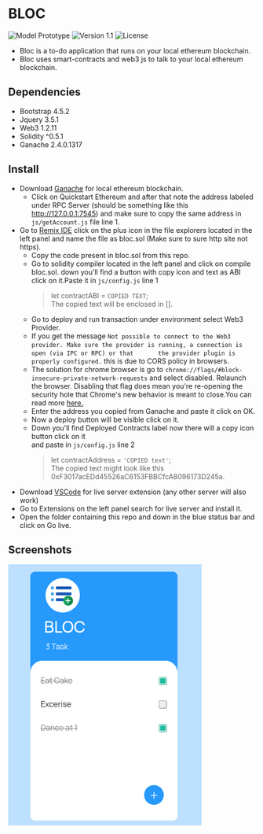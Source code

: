 # BLOC
<p align="left">
<img alt="Model Prototype" src="https://img.shields.io/badge/model-prototype-brightgreen?style=for-the-badge&labelColor=black&logo=github">
<img alt="Version 1.1" src="https://img.shields.io/badge/version-1.1-brightgreen?style=for-the-badge&labelColor=black&logo=github">
<img alt="License" src="https://img.shields.io/github/license/gupta-shrinath/Bloc?color=bright%20green&labelColor=black&logo=github&style=for-the-badge">
</p>

* Bloc is a to-do application that runs on your local ethereum blockchain.
* Bloc uses smart-contracts and web3 js to talk to your local ethereum blockchain.

## Dependencies
* Bootstrap 4.5.2
* Jquery 3.5.1
* Web3 1.2.11
* Solidity ^0.5.1
* Ganache 2.4.0.1317

## Install 
- Download [Ganache](https://www.trufflesuite.com/ganache) for local ethereum blockchain.
  - Click on Quickstart Ethereum and after that note the address labeled under RPC Server 
    (should be something like this http://127.0.0.1:7545) and make sure to copy the same 
address in `js/getAccount.js` file line 1.
- Go to [Remix IDE](http://remix.ethereum.org/) click on the plus icon in the file explorers
located in the left panel and name the file as bloc.sol (Make sure to sure http site not https).
    - Copy the code present in bloc.sol from this repo.
    - Go to solidity compiler located in the left panel and click on compile bloc.sol.
      down you'll find a button with copy icon and text as ABI click on it.Paste it in 
      `js/config.js` line 1<br>
      >let contractABI = `COPIED TEXT`;<br>
      The copied text will be enclosed in [].
    - Go to deploy and run transaction under environment select Web3 Provider. 
    - If you get the message `Not possible to connect to the Web3 provider. Make sure the provider is running, a connection is open (via IPC or RPC) or that       the provider plugin is properly configured.` this is due to CORS policy in browsers.
    - The solution for chrome browser is go to `chrome://flags/#block-insecure-private-network-requests` and select disabled. Relaunch the browser. Disabling       that flag does mean you're re-opening the security hole that Chrome's new behavior is meant to close.You can read more [here.](https://stackoverflow.com/questions/66534759/chrome-cors-error-on-request-to-localhost-dev-server-from-remote-site)
    - Enter the address you copied from Ganache and paste it click on OK.
    - Now a deploy button will be visible click on it. 
    - Down you'll find Deployed Contracts label now there will a copy icon button click on it   
      and paste in `js/config.js` line 2
      >let contractAddress = `'COPIED text'`;<br>
      The copied text might look like this 0xF3017acEDd45526aC6153FBBCfcA8096173D245a.
- Download [VSCode](https://code.visualstudio.com/download) for live server extension (any other 
server will also work)
- Go to Extensions on the left panel search for live server and install it.
- Open the folder containing this repo and down in the blue status bar and click on Go live.  

## Screenshots
![Bloc App](https://github.com/gupta-shrinath/Bloc/blob/gupta-shrinath/images/bloc-app.png)




